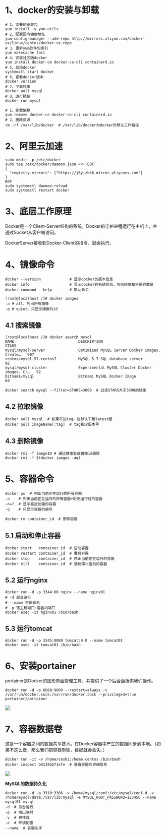 # 1、docker的安装与卸载

~~~shell
# 1、需要的安装包
yum install -y yum-utils
# 2、配置国内镜像地址
yum-config-manager --add-repo http://mirrors.aliyun.com/docker-ce/linux/centos/docker-ce.repo
# 3、更新yum软件包索引
yum makecache fast
# 4、安装社区版docker
yum install docker-ce docker-ce-cli containerd.io
# 5、启动docker
systemctl start docker
# 6、查看docker版本
docker version
# 7、下载镜像
docker pull mysql
# 8、运行镜像
docker run mysql
~~~

~~~shell
# 1、卸载依赖
yum remove docker-ce docker-ce-cli containerd.io
# 2、删除资源
rm -rf /var/lib/docker  # /var/lib/docker为docker的默认工作路径
~~~

# 2、阿里云加速

~~~shell
sudo mkdir -p /etc/docker
sudo tee /etc/docker/daemon.json <<-'EOF'
{
  "registry-mirrors": ["https://j6yjzbk6.mirror.aliyuncs.com"]
}
EOF
sudo systemctl daemon-reload
sudo systemctl restart docker
~~~

# 3、底层工作原理

Docker是一个Client-Server结构的系统，Docker的守护进程运行在主机上，并通过Socket从客户端访问。

DockerServer接收到Docker-Client的指令，就会执行。

# 4、镜像命令

~~~shell
docker --version             # 显示docker的版本信息
docker info					 # 显示docker的系统信息，包括镜像和容器的数量
docker command --help		 # 帮助命令
~~~

~~~shell
[root@localhost /]# docker images
-a # all，列出所有镜像
-q # quiet，只显示镜像的id
~~~

## 4.1 搜索镜像

~~~shell
[root@localhost /]# docker search mysql
NAME                             DESCRIPTION                                     STARS   
mysql/mysql-server               Optimized MySQL Server Docker images. Create…   907     
centos/mysql-57-centos7          MySQL 5.7 SQL database server                   92
mysql/mysql-cluster              Experimental MySQL Cluster Docker images. Cr…   92
bitnami/mysql                    Bitnami MySQL Docker Image                      64       

docker search mysql --filter=STARS=3000  # 过滤STARS大于3000的镜像
~~~

## 4.2 拉取镜像

~~~shell
docker pull mysql  # 如果不加tag，则默认下载latest版
docker pull imageName[:tag]  # tag指定版本号
~~~

## 4.3 删除镜像

~~~shell
docker rmi -f imageID # 通过镜像名或镜像id删除
docker rmi -f $(docker iamges -aq)
~~~

# 5、容器命令

~~~shell
docker ps  # 列出当前正在运行的所有容器
-a    # 列出当前正在运行的所有容器+历史运行过的容器
-n=?  # 显示最近创建的容器
-q    # 只显示容器的编号

docker rm container_id  # 删除容器
~~~

## 5.1 启动和停止容器

~~~shell
docker start   container_id	 # 启动容器
docker restart container_id	 # 重启容器
docker stop    container_id	 # 停止当前正在运行的容器
docker kill    container_id	 # 强制停止当前的容器
~~~

## 5.2 运行nginx

~~~shell
docker run -d -p 3344:80 nginx --name nginx01
# -d 后台运行
# --name 容器命名
# -p 宿主机端口:容器内端口
docker exec -it nginx01 /bin/bash
~~~

## 5.3 运行tomcat

~~~shell
docker run -d -p 3345:8080 tomcat:9.0 --name tomcat01
docker exec -it tomcat01 /bin/bash
~~~

# 6、安装portainer

portainer是Docker的图形界面管理工具，并提供了一个后台面板供我们操作。

~~~shell
docker run -d -p 8088:9000 --restart=always -v /var/run/docker.sock:/var/run/docker.sock --privileged=true portainer/portainer
~~~

![](http://rpft9719g.hn-bkt.clouddn.com/portainer%E7%95%8C%E9%9D%A2.png?e=1675320466&token=MlMq1Crvxua6O4Yxy6tmktE1U6f2enNv2FFuhpTX:Hru53gvl-ClUZ6JItlXmPi9X0Y8=)

# 7、容器数据卷

这是一个容器之间的数据共享技术。在Docker容器中产生的数据同步到本地。（如果不这么做，那么我们把容器删除，数据就会丢失。）

~~~shell
docker run -it -v /home/ceshi:/home centos /bin/bash
docker inspect b4138bb71efe  # 查看容器的详细信息
~~~

![](http://rpft9719g.hn-bkt.clouddn.com/%E5%AE%B9%E5%99%A8%E6%95%B0%E6%8D%AE%E5%8D%B7.png?e=1675320485&token=MlMq1Crvxua6O4Yxy6tmktE1U6f2enNv2FFuhpTX:CRA_mJ8nYwphDBt67YzQmXhNK6k=)

**MySQL的数据持久化**

~~~shell
docker run -d -p 3310:3306 -v /home/mysql/conf:/etc/mysql/conf.d -v /home/mysql/data:/var/lib/mysql -e MYSQL_ROOT_PASSWORD=123456 --name mysql01 mysql
-d  # 后台运行
-p  # 端口映射
-v  # 卷挂载
-e  # 环境配置
--name  # 容器名字
~~~

